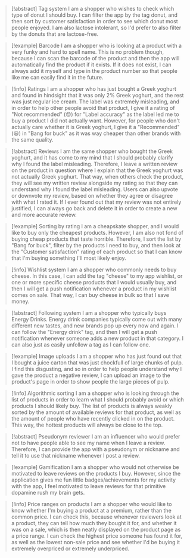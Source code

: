 >[!abstract] Tag system
>I am a shopper who wishes to check which type of donut I should buy. I can filter the app by the tag donut, and then sort by customer satisfaction in order to see which donut most people enjoyed. I am also lactose intolerant, so I'd prefer to also filter by the donuts that are lactose-free.

>[!example] Barcode
>I am a shopper who is looking at a product with a very funky and hard to spell name. This is no problem though, because I can scan the barcode of the product and then the app will automatically find the product if it exists. If it does not exist, I can always add it myself and type in the product number so that people like me can easily find it in the future.

>[!info] Ratings
>I am a shopper who has just bought a Greek yoghurt and found in hindsight that it was only 2% Greek yoghurt, and the rest was just regular ice cream. The label was extremely misleading, and in order to help other people avoid that product, I give it a rating of "Not recommended" (😡) for "Label accuracy" as the label led me to buy a product I did not actually want. However, for people who don't actually care whether it is Greek yoghurt, I give it a "Recommended" (😃) in "Bang for buck" as it was way cheaper than other brands with the same quality.

>[!abstract] Reviews
>I am the same shopper who bought the Greek yoghurt, and it has come to my mind that I should probably clarify why I found the label misleading. Therefore, I leave a written review on the product in question where I explain that the Greek yoghurt was not actually Greek yoghurt. That way, when others check the product, they will see my written review alongside my rating so that they can understand why I found the label misleading. Users can also upvote or downvote my review, based on whether they agree or disagree with what I rated it. If I ever found out that my review was not entirely justified, I can always go back and delete it in order to create a new and more accurate review.

>[!example] Sorting by rating
>I am a cheapskate shopper, and I would like to buy only the cheapest products. However, I am also not fond of buying cheap products that taste horrible. Therefore, I sort the list by "Bang for buck", filter by the products I need to buy, and then look at the "Customer satisfaction" rating of each product so that I can know that I'm buying something I'll most likely enjoy.

>[!info] Wishlist system
>I am a shopper who commonly needs to buy cheese. In this case, I can add the tag "cheese" to my app wishlist, or one or more specific cheese products that I would usually buy, and then I will get a push notification whenever a product in my wishlist comes on sale. That way, I can buy cheese in bulk so that I save money.

>[!abstract] Following system
>I am a shopper who typically buys Energy Drinks. Energy drink companies typically come out with many different new tastes, and new brands pop up every now and again. I can follow the "Energy drink" tag, and then I will get a push notification whenever someone adds a new product in that category. I can also just as easily unfollow a tag as I can follow one.

>[!example] Image uploads
>I am a shopper who has just found out that I bought a juice carton that was just chockfull of large chunks of pulp. I find this disgusting, and so in order to help people understand why I gave the product a negative review, I can upload an image to the product's page in order to show people the large pieces of pulp.

>[!info] Algorithmic sorting
>I am a shopper who is looking through the list of products in order to learn what I should probably avoid or which products I should likely buy. The list of products is always weakly sorted by the amount of available reviews for that product, as well as the amount of people who have recently clicked in on the product. This way, the hottest products will always be close to the top.

>[!abstract] Pseudonym reviewer
>I am an influencer who would prefer not to have people able to see my name when I leave a review. Therefore, I can provide the app with a pseudonym or nickname and tell it to use that nickname whenever I post a review.

>[!example] Gamification
>I am a shopper who would not otherwise be motivated to leave reviews on the products I buy. However, since the application gives me fun little badges/achievements for my activity with the app, I feel motivated to leave reviews for that primitive dopamine rush my brain gets.

>[!info] Price ranges on products
>I am a shopper who would like to know whether I'm buying a product at a premium, rather than the common price. I can check this, because whenever reviewers look at a product, they can tell how much they bought it for, and whether it was on a sale, which is then neatly displayed on the product page as a price range. I can check the highest price someone has found it for, as well as the lowest non-sale price and see whether I'd be buying it extremely overpriced or extremely underpriced.


